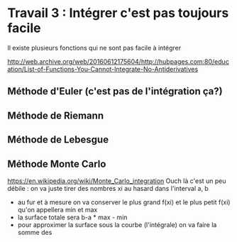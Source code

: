# Travail 3 : Intégrer c'est pas toujours facile

Il existe plusieurs fonctions qui ne sont pas facile à intégrer

http://web.archive.org/web/20160612175604/http://hubpages.com:80/education/List-of-Functions-You-Cannot-Integrate-No-Antiderivatives


## Méthode d'Euler (c'est pas de l'intégration ça?)

## Méthode de Riemann

## Méthode de Lebesgue

## Méthode Monte Carlo

https://en.wikipedia.org/wiki/Monte_Carlo_integration
Ouch là c'est un peu débile : on va juste tirer des nombres xi au hasard dans l'interval a, b
- au fur et à mesure on va conserver le plus grand f(xi) et le plus petit f(xi) qu'on appellera min et max
- la surface totale sera b-a * max - min
- pour approximer la surface sous la courbe (l'intégrale) on va faire la somme des 